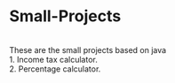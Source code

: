 # Small-Projects
<br>
These are the small projects based on java 
<br>
1. Income tax calculator.
<br>
2. Percentage calculator.
